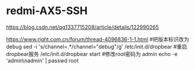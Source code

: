 # redmi-AX5-SSH

https://blog.csdn.net/qq1337715208/article/details/122990265

https://www.right.com.cn/forum/thread-4096836-1-1.html
#把版本标识改为debug
sed -i 's/channel=.*/channel="debug"/g' /etc/init.d/dropbear
#重启dropbear服务
/etc/init.d/dropbear start
#修改root密码为 admin
echo -e 'admin\nadmin' | passwd root

